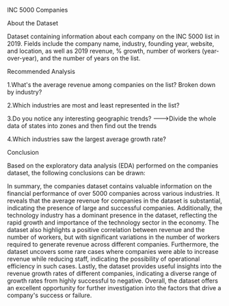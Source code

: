 INC 5000 Companies

About the Dataset

Dataset containing information about each company on the INC 5000 list in 2019. Fields include the company name, industry, founding year, website, and location, as well as 2019 revenue, % growth, number of workers (year-over-year), and the number of years on the list.

Recommended Analysis

1.What's the average revenue among companies on the list? Broken down by industry?

2.Which industries are most and least represented in the list?

3.Do you notice any interesting geographic trends? --->Divide the whole data of states into zones and then find out the trends

4.Which industries saw the largest average growth rate?

Conclusion

Based on the exploratory data analysis (EDA) performed on the companies dataset, the following conclusions can be drawn:

In summary, the companies dataset contains valuable information on the financial performance of over 5000 companies across various industries. It reveals that the average revenue for companies in the dataset is substantial, indicating the presence of large and successful companies. Additionally, the technology industry has a dominant presence in the dataset, reflecting the rapid growth and importance of the technology sector in the economy. The dataset also highlights a positive correlation between revenue and the number of workers, but with significant variations in the number of workers required to generate revenue across different companies. Furthermore, the dataset uncovers some rare cases where companies were able to increase revenue while reducing staff, indicating the possibility of operational efficiency in such cases. Lastly, the dataset provides useful insights into the revenue growth rates of different companies, indicating a diverse range of growth rates from highly successful to negative. Overall, the dataset offers an excellent opportunity for further investigation into the factors that drive a company's success or failure.
